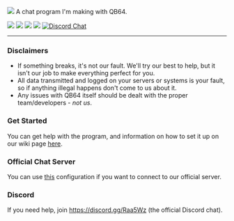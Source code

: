 ![](https://i.vgy.me/IcwEjs.png)
A chat program I'm making with QB64. 

[![](https://flat.badgen.net/github/issues/real2two/minichat)](https://github.com/real2two/minichat) [![](https://flat.badgen.net/github/stars/real2two/minichat)](https://github.com/real2two/minichat) [![](https://flat.badgen.net/github/commits/real2two/minichat)](https://github.com/real2two/minichat) [![](https://flat.badgen.net/github/last-commit/real2two/minichat)](https://github.com/real2two/minichat) [![Discord Chat](https://img.shields.io/discord/653413352063631391.svg?style=flat&logo=discord)](https://discord.gg/)

------

### Disclaimers
* If something breaks, it's not our fault. We'll try our best to help, but it isn't our job to make everything perfect for you.
* All data transmitted and logged on your servers or systems is your fault, so if anything illegal happens don't come to us about it.
* Any issues with QB64 itself should be dealt with the proper team/developers - *not us*.

### Get Started
You can get help with the program, and information on how to set it up on our wiki page [here](https://github.com/real2two/minichat/wiki).

### Official Chat Server
You can use [this](https://pastr.io/raw/KoGEtpSvb2A) configuration if you want to connect to our official server.

### Discord
If you need help, join https://discord.gg/Raa5Wz (the official Discord chat). 
